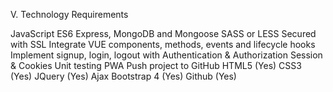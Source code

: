 V. Technology Requirements

JavaScript ES6 
Express, MongoDB and Mongoose
SASS or LESS
Secured with SSL
Integrate VUE components, methods, events and lifecycle hooks
Implement signup, login, logout with Authentication & Authorization 
Session & Cookies
Unit testing
PWA
Push project to GitHub
HTML5 (Yes)
CSS3 (Yes)
JQuery (Yes)
Ajax 
Bootstrap 4 (Yes)
Github (Yes)

